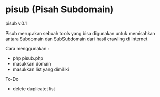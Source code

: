 # pisub (Pisah Subdomain)
pisub v.0.1

Pisub merupakan sebuah tools yang bisa digunakan untuk memisahkan antara Subdomain dan SubSubdomain dari hasil crawling di internet

Cara menggunakan :
- php pisub.php
- masukkan domain
- masukkan list yang dimiliki

To-Do
- delete duplicatet list
